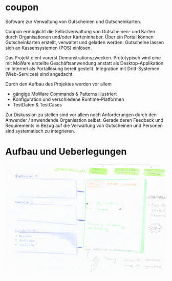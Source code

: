 # coupon
Software zur Verwaltung von Gutscheinen und Gutscheinkarten.

Coupon ermöglicht die Selbstverwaltung von Gutscheinen- und Karten durch Organisationen und/oder Karteninhaber. Über ein Portal können Gutscheinkarten erstellt, verwaltet und geladen werden. Gutscheine lassen sich an Kassensystemen (POS) einlösen.

Das Projekt dient vorerst Demonstrationszwecken. Prototypisch wird eine mit MoWare erstellte Geschäftsanwendung anstatt als Desktop-Applikation im Internet als Portallösung bereit gestellt. Integration mit Dritt-Systemen (Web-Services) sind angedacht. 

Durch den Aufbau des Projektes werden vor allem 

* gängige MoWare Commands & Patterns illustriert
* Konfiguration und verschiedene Runtime-Platformen     
* TestDaten & TestCases


Zur Diskussion zu stellen sind vor allem noch Anforderungen durch den Anwender / anwendende Organisation selbst. Gerade deren Feedback und Requirements in Bezug auf die Verwaltung von Gutscheinen und Personen sind systematisch zu integrieren. 


# Aufbau und Ueberlegungen

![Image of System](./docu/system.jpeg)
